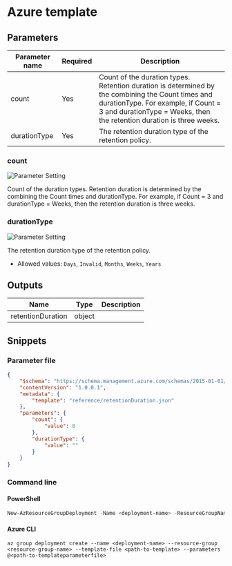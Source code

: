 # Azure template

## Parameters

Parameter name | Required | Description
-------------- | -------- | -----------
count          | Yes      | Count of the duration types. Retention duration is determined by the combining the Count times and durationType. For example, if Count = 3 and durationType = Weeks, then the retention duration is three weeks.
durationType   | Yes      | The retention duration type of the retention policy.

### count

![Parameter Setting](https://img.shields.io/badge/parameter-required-orange?style=flat-square)

Count of the duration types. Retention duration is determined by the combining the Count times and durationType. For example, if Count = 3 and durationType = Weeks, then the retention duration is three weeks.

### durationType

![Parameter Setting](https://img.shields.io/badge/parameter-required-orange?style=flat-square)

The retention duration type of the retention policy.

- Allowed values: `Days`, `Invalid`, `Months`, `Weeks`, `Years`

## Outputs

Name | Type | Description
---- | ---- | -----------
retentionDuration | object |

## Snippets

### Parameter file

```json
{
    "$schema": "https://schema.management.azure.com/schemas/2015-01-01/deploymentParameters.json#",
    "contentVersion": "1.0.0.1",
    "metadata": {
        "template": "reference/retentionDuration.json"
    },
    "parameters": {
        "count": {
            "value": 0
        },
        "durationType": {
            "value": ""
        }
    }
}
```

### Command line

#### PowerShell

```powershell
New-AzResourceGroupDeployment -Name <deployment-name> -ResourceGroupName <resource-group-name> -TemplateFile <path-to-template> -TemplateParameterFile <path-to-templateparameter>
```

#### Azure CLI

```text
az group deployment create --name <deployment-name> --resource-group <resource-group-name> --template-file <path-to-template> --parameters @<path-to-templateparameterfile>
```

